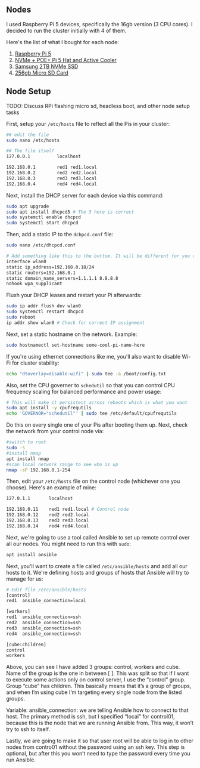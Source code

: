 ## Nodes

I used Raspberry Pi 5 devices, specifically the 16gb version (3 CPU cores). I decided to run the cluster initially with 4 of them.

Here's the list of what I bought for each node:
1. [Raspberry Pi 5](https://www.amazon.com/dp/B0DSPYPKRG)
2. [NVMe + POE+ Pi 5 Hat and Active Cooler](https://www.amazon.com/dp/B0D8JC3MXQ)
3. [Samsung 2TB NVMe SSD](https://www.amazon.com/dp/B0DHLCRF91)
4. [256gb Micro SD Card](https://www.amazon.com/dp/B08TJZDJ4D)


## Node Setup

TODO: Discuss RPi flashing micro sd, headless boot, and other node setup tasks

First, setup your `/etc/hosts` file to reflect all the Pis in your cluster:

```bash
## edit the file
sudo nano /etc/hosts

## The file itself
127.0.0.1          localhost

192.168.0.1        red1 red1.local
192.168.0.2        red2 red2.local
192.168.0.3        red3 red3.local
192.168.0.4        red4 red4.local
```

Next, install the DHCP server for each device via this command:

```bash
sudo apt upgrade
sudo apt install dhcpcd5 # The 5 here is correct
sudo systemctl enable dhcpcd
sudo systemctl start dhcpcd
```

Then, add a static IP to the `dchpcd.conf` file:

```bash
sudo nano /etc/dhcpcd.conf

# Add something like this to the bottom. It will be different for you depending on your router IP ranges.
interface wlan0
static ip_address=192.168.0.18/24
static routers=192.168.0.1
static domain_name_servers=1.1.1.1 8.8.8.8
nohook wpa_supplicant
```

Fluxh your DHCP leases and restart your Pi afterwards:

```bash
sudo ip addr flush dev wlan0
sudo systemctl restart dhcpcd
sudo reboot
ip addr show wlan0 # Check for correct IP assignment
```

Next, set a static hostname on the network. Example:

```bash
sudo hostnamectl set-hostname some-cool-pi-name-here
```

If you're using ethernet connections like me, you'll also want to disable Wi-Fi for cluster stability:

```bash
echo "dtoverlay=disable-wifi" | sudo tee -a /boot/config.txt
```

Also, set the CPU governer to `schedutil` so that you can control CPU frequency scaling for balanced performance and power usage:

```bash
# This will make it persistent across reboots which is what you want
sudo apt install -y cpufrequtils
echo 'GOVERNOR="schedutil"' | sudo tee /etc/default/cpufrequtils
```

Do this on every single one of your Pis after booting them up. Next, check the network from your control node via:

```bash
#switch to root
sudo -s
#install nmap
apt install nmap
#scan local network range to see who is up
nmap -sP 192.168.0.1-254
```

Then, edit your `/etc/hosts` file on the control node (whichever one you choose). Here's an example of mine:

```bash
127.0.1.1       localhost

192.168.0.11    red1 red1.local # Control node
192.168.0.12    red2 red2.local
192.168.0.13    red3 red3.local
192.168.0.14    red4 red4.local
```

Next, we're going to use a tool called Ansible to set up remote control over all our nodes. You might need to run this with `sudo`:

```bash
apt install ansible
```

Next, you'll want to create a file called `/etc/ansible/hosts` and add all our hosts to it. We're defining hosts and groups of hosts that Ansible will try to manage for us:

```bash
# Edit file /etc/ansible/hosts
[control]
red1  ansible_connection=local

[workers]
red1  ansible_connection=ssh
red2  ansible_connection=ssh
red3  ansible_connection=ssh
red4  ansible_connection=ssh

[cube:children]
control
workers
```

Above, you can see I have added 3 groups: control, workers and cube. Name of the group is the one in between [ ]. This was split so that if I want to execute some actions only on control server, I use the “control” group. Group “cube” has children. This basically means that it’s a group of groups, and when I’m using cube I’m targeting every single node from the listed groups.

Variable: ansible_connection: we are telling Ansible how to connect to that host. The primary method is ssh, but I specified “local” for control01, because this is the node that we are running Ansible from. This way, it won’t try to ssh to itself.

Lastly, we are going to make it so that user root will be able to log in to other nodes from contro01 without the password using an ssh key. This step is optional, but after this you won’t need to type the password every time you run Ansible.